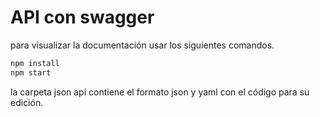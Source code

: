 # API con swagger

para visualizar la documentación usar los siguientes comandos.

```bash
npm install
npm start
```
la carpeta json api contiene el formato json y yaml con el código para su edición.
